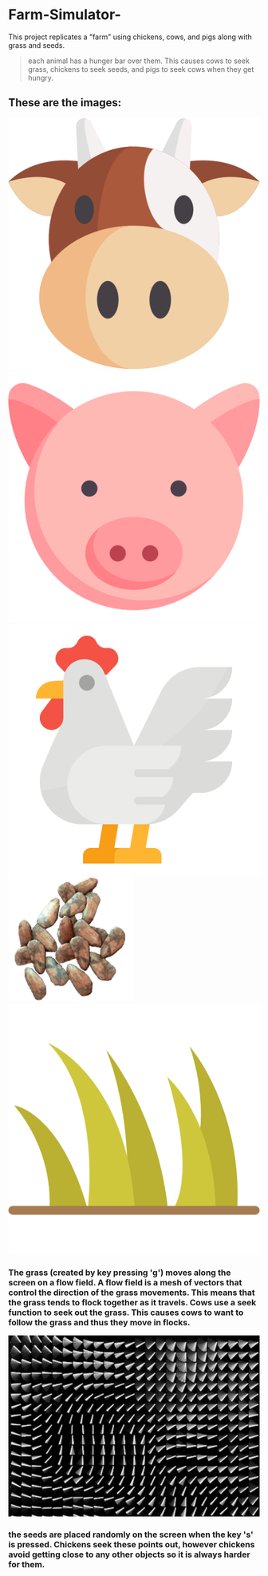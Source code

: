 # Farm-Simulator-
This project replicates a "farm" using chickens, cows, and pigs along with grass and seeds. 

> each animal has a hunger bar over them. This causes cows to seek grass, chickens to seek seeds, and pigs to seek cows when they get hungry. 

## These are the images: 
![Image Failed to Load](cow.png)
![Image Failed to Load](pig.png)
![Image Failed to Load](chicken.png)
![Image Failed to Load](SeedBundle.png)
![Image Failed to Load](grass.png)

### The grass (created by key pressing 'g') moves along the screen on a flow field. A flow field is a mesh of vectors that control the direction of the grass movements. This means that the grass tends to flock together as it travels. Cows use a seek function to seek out the grass. This causes cows to want to follow the grass and thus they move in flocks. 
![Image Failed to Load](flowField.png)

### the seeds are placed randomly on the screen when the key 's' is pressed. Chickens seek these points out, however chickens avoid getting close to any other objects so it is always harder for them. 





